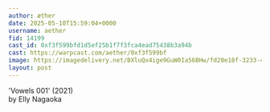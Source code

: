 ```yaml
---
author: æther
date: 2025-05-10T15:59:04+0000
username: aether
fid: 14199
cast_id: 0xf3f599bfd1d5ef25b1f7f3fca4ead75438b3a94b
cast: https://warpcast.com/aether/0xf3f599bf
image: https://imagedelivery.net/BXluQx4ige9GuW0Ia56BHw/fd20e18f-3233-4070-1b8a-4dd2cf817a00/original
layout: post
---
```

'Vowels 001' (2021)   
by Elly Nagaoka  

<img src='https://imagedelivery.net/BXluQx4ige9GuW0Ia56BHw/fd20e18f-3233-4070-1b8a-4dd2cf817a00/original' alt='' referrerpolicy='no-referrer'/>